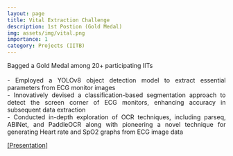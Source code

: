 ```yaml
---
layout: page
title: Vital Extraction Challenge
description: 1st Postion (Gold Medal)
img: assets/img/vital.png
importance: 1
category: Projects (IITB)
---
```


<p align="justify">Bagged a Gold Medal among 20+ participating IITs <br><br>
- Employed a YOLOv8 object detection model to extract essential parameters from ECG monitor images <br>
- Innovatively devised a classification-based segmentation approach to detect the screen corner of ECG monitors, enhancing accuracy in subsequent data extraction<br>
- Conducted in-depth exploration of OCR techniques, including parseq, ABINet, and PaddleOCR along with
pioneering a novel technique for generating Heart rate and SpO2 graphs from ECG image data</p>

<a href = "https://jay6101.github.io/assets/pdf/InterIIT_PPT.pdf"> [Presentation]</a>





